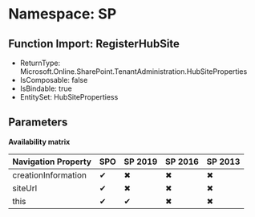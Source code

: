 # Namespace: SP

## Function Import: RegisterHubSite

- ReturnType: Microsoft.Online.SharePoint.TenantAdministration.HubSiteProperties
- IsComposable: false
- IsBindable: true
- EntitySet: HubSitePropertiess

## Parameters

**Availability matrix**

Navigation Property | SPO | SP 2019 | SP 2016 | SP 2013
----------|-----|---------|---------|--------
creationInformation | ✔ | ✖ | ✖ | ✖
siteUrl | ✔ | ✖ | ✖ | ✖
this | ✔ | ✔ | ✖ | ✖
